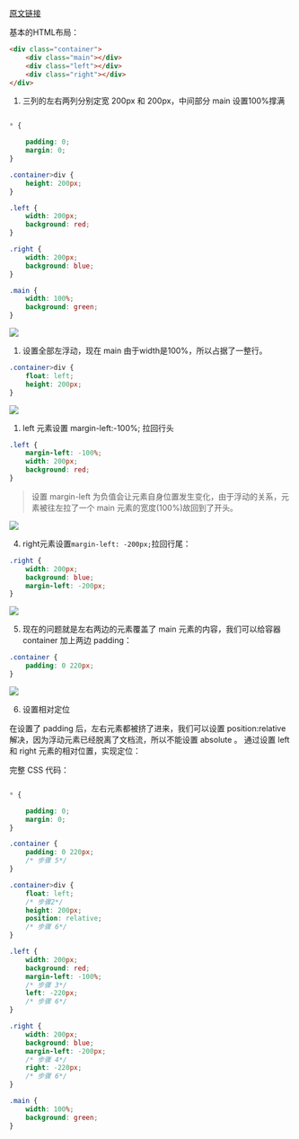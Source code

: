 [原文链接](https://www.jianshu.com/p/2fe0e6953d0f)

基本的HTML布局：

``` html
<div class="container">
    <div class="main"></div>
    <div class="left"></div>
    <div class="right"></div>
</div>
```

1. 三列的左右两列分别定宽 200px 和 200px，中间部分 main 设置100%撑满

``` css

* {

    padding: 0;
    margin: 0;
}

.container>div {
    height: 200px;
}

.left {
    width: 200px;
    background: red;
}

.right {
    width: 200px;
    background: blue;
}

.main {
    width: 100%;
    background: green;
}
```

![](/public/images/css1.jpg)

1. 设置全部左浮动，现在 main 由于width是100%，所以占据了一整行。

``` css
.container>div {
    float: left;
    height: 200px;
}
```

![](/public/images/css2.jpg)

1. left 元素设置 margin-left:-100%; 拉回行头

``` css
.left {
    margin-left: -100%;
    width: 200px;
    background: red;
}
```

> 设置 margin-left 为负值会让元素自身位置发生变化，由于浮动的关系，元素被往左拉了一个 main 元素的宽度(100%)故回到了开头。

![](/public/images/css3.jpg)

4. right元素设置`margin-left: -200px;`拉回行尾：

``` css
.right {
    width: 200px;
    background: blue;
    margin-left: -200px;
}
```

![](/public/images/css4.jpg)

5. 现在的问题就是左右两边的元素覆盖了 main 元素的内容，我们可以给容器 container 加上两边 padding：

``` css
.container {
    padding: 0 220px;
}
```

![](/public/images/css5.jpg)

6. 设置相对定位

在设置了 padding  后，左右元素都被挤了进来，我们可以设置 position:relative 解决，因为浮动元素已经脱离了文档流，所以不能设置 absolute 。 通过设置 left 和 right 元素的相对位置，实现定位：

完整 CSS 代码：

``` css

* {

    padding: 0;
    margin: 0;
}

.container {
    padding: 0 220px;
    /* 步骤 5*/
}

.container>div {
    float: left;
    /* 步骤2*/
    height: 200px;
    position: relative;
    /* 步骤 6*/
}

.left {
    width: 200px;
    background: red;
    margin-left: -100%;
    /* 步骤 3*/
    left: -220px;
    /* 步骤 6*/
}

.right {
    width: 200px;
    background: blue;
    margin-left: -200px;
    /* 步骤 4*/
    right: -220px;
    /* 步骤 6*/
}

.main {
    width: 100%;
    background: green;
}
```
